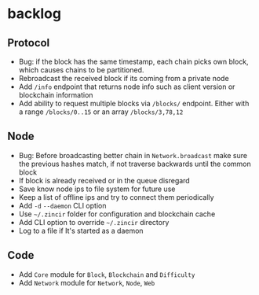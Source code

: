 # backlog

## Protocol

- Bug: if the block has the same timestamp, each chain picks own block,
  which causes chains to be partitioned.
- Rebroadcast the received block if its coming from a private node
- Add `/info` endpoint that returns node info such as client version or blockchain
  information
- Add ability to request multiple blocks via `/blocks/` endpoint. Either with
  a range `/blocks/0..15` or an array `/blocks/3,78,12`

## Node

- Bug: Before broadcasting better chain in `Network.broadcast` make sure the
  previous hashes match, if not traverse backwards until the common block
- If block is already received or in the queue disregard
- Save know node ips to file system for future use
- Keep a list of offline ips and try to connect them periodically
- Add `-d` `--daemon` CLI option
- Use `~/.zincir` folder for configuration and blockchain cache
- Add CLI option to override `~/.zincir` directory
- Log to a file if It's started as a daemon

## Code

- Add `Core` module for `Block`, `Blockchain` and `Difficulty`
- Add `Network` module for `Network`, `Node`, `Web`
